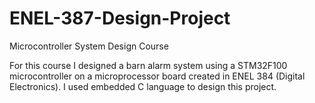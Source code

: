 # ENEL-387-Design-Project
Microcontroller System Design Course

For this course I designed a barn alarm system using a STM32F100 microcontroller on a microprocessor board created in ENEL 384 (Digital Electronics). I used embedded C language to design this project.
